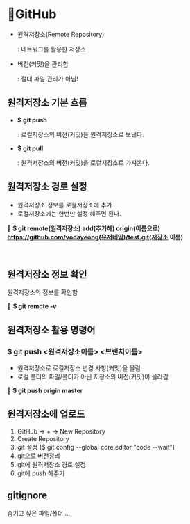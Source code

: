 # 🎄GitHub

- 원격저장소(Remote Repository)

  : 네트워크를 활용한 저장소

- 버전(커밋)을 관리함

  : 절대 파일 관리가 아님!



## 원격저장소 기본 흐름

- **$ git push**

  : 로컬저장소의 버전(커밋)을 원격저장소로 보낸다.

- **$ git pull**

  : 원격저장소의 버전(커밋)을 로컬저장소로 가져온다.



## 원격저장소 경로 설정

- 원격저장소 정보를 로컬저장소에 추가
- 로컬저장소에는 한번만 설정 해주면 된다.

**🦴 $ git remote(원격저장소) add(추가해) origin(이름으로) https://github.com/yodayeong(유저네임)/test.git(저장소 이름)**

​         

## 원격저장소 정보 확인

원격저장소의 정보를 확인함

🦴 **$ git remote -v**



## 원격저장소 활용 명령어

### $ git push <원격저장소이름> <브랜치이름>

- 원격저장소로 로컬저장소 변경 사항(커밋)을 올림
- 로컬 폴더의 파일/폴더가 아닌 저장소의 버전(커밋)이 올라감

**🦴 $ git push origin master**



## 원격저장소에 업로드

1. GitHub    ->    +    ->    New Repository
2. Create Repository
3. git 설정 ($ git config --global core.editor "code --wait")
4. git으로 버전정리
5. git에 원격저장소 경로 설정
6. git에 push 해주기



## gitignore

숨기고 싶은 파일/폴더 ... 